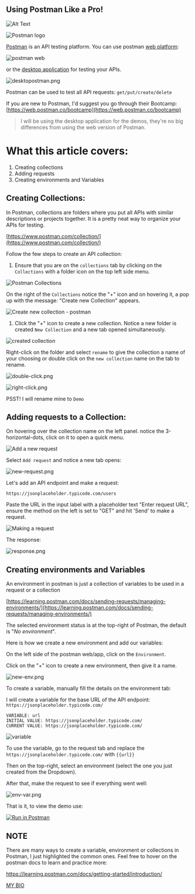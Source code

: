 ## Using Postman Like a Pro!


![Alt Text](https://cdn.hashnode.com/res/hashnode/image/upload/v1647193211388/2AE6poQJJ.png)


![Postman logo](https://cdn.hashnode.com/res/hashnode/image/upload/v1647193214115/2Q_gALPj0.png)

[Postman](https://www.postman.com/) is an API testing platform. You can use postman [web platform](https://web.postman.co/build):

![postman web](https://cdn.hashnode.com/res/hashnode/image/upload/v1647193215823/vjfgFi7TN.png)

or the [desktop application](https://www.postman.com/downloads/) for testing your APIs.

![desktopostman.png](https://cdn.hashnode.com/res/hashnode/image/upload/v1647193217594/SrqRkpclm.png)

Postman can be used to test all API requests: `get/put/create/delete`

If you are new to Postman, I'd suggest you go through their Bootcamp: [https://web.postman.co/bootcamp](https://web.postman.co/bootcamp)

> I will be using the desktop application for the demos, they're no big differences from using the web version of Postman.

# What this article covers:

1. Creating collections
2. Adding requests
3. Creating environments and Variables

## Creating Collections:

In Postman, collections are folders where you put all APIs with similar descriptions or projects together. It is a pretty neat way to organize your APIs for testing.

[https://www.postman.com/collection/](https://www.postman.com/collection/)

Follow the few steps to create an API collection:

1. Ensure that you are on the `collections` tab by clicking on the `Collections` with a folder icon on the top left side menu.

![Postman Collections](https://cdn.hashnode.com/res/hashnode/image/upload/v1647193219693/pS8P5_6zP.png)

On the right of the `Collections` notice the "+" icon and on hovering it, a pop up with the message: "Create new Collection" appears.

![Create new collection - postman](https://cdn.hashnode.com/res/hashnode/image/upload/v1647193221091/0ZJkRIxph.png)

1. Click the "+" icon to create a new collection. Notice a new folder is created `New Collection` and a new tab opened simultaneously.

![created collection](https://cdn.hashnode.com/res/hashnode/image/upload/v1647193222661/JUE8kYy1P.png)

Right-click on the folder and select `rename` to give the collection a name of your choosing or double click on the `new collection` name on the tab to rename.

![double-click.png](https://cdn.hashnode.com/res/hashnode/image/upload/v1647193224197/Itp56eTIw.png)

![right-click.png](https://cdn.hashnode.com/res/hashnode/image/upload/v1647193225906/vjAcmyYeH.png)

PSST! I will rename mine to `Demo`

## Adding requests to a Collection:

On hovering over the collection name on the left panel. notice the 3-horizontal-dots, click on it to open a quick menu.

![Add a new request](https://cdn.hashnode.com/res/hashnode/image/upload/v1647193227495/vJqeoJNoa.png)

Select `Add request` and notice a new tab opens:

![new-request.png](https://cdn.hashnode.com/res/hashnode/image/upload/v1647193228894/MV7R77vO5.png)

Let's add an API endpoint and make a request:

```
https://jsonplaceholder.typicode.com/users

```

Paste the URL in the input label with a placeholder text "Enter request URL", ensure the method on the left is set to "GET" and hit 'Send' to make a request.

![Making a request](https://cdn.hashnode.com/res/hashnode/image/upload/v1647193230463/6qUVhLq21a.png)

The response:

![response.png](https://cdn.hashnode.com/res/hashnode/image/upload/v1647193233379/GL4S_Rqra.png)

## Creating environments and Variables

An environment in postman is just a collection of variables to be used in a request or a collection

[https://learning.postman.com/docs/sending-requests/managing-environments/](https://learning.postman.com/docs/sending-requests/managing-environments/)

The selected environment status is at the top-right of Postman, the default is "_No environment_".

Here is how we create a new environment and add our variables:

On the left side of the postman web/app, click on the `Environment`.

Click on the "+" icon to create a new environment, then give it a name.

![new-env.png](https://cdn.hashnode.com/res/hashnode/image/upload/v1647193234973/La6h6r9Q5.png)

To create a variable, manually fill the details on the environment tab:

I will create a variable for the base URL of the API endpoint: `https://jsonplaceholder.typicode.com/`

```
VARIABLE: url
INITIAL VALUE: https://jsonplaceholder.typicode.com/
CURRENT VALUE: https://jsonplaceholder.typicode.com/

```

![variable](https://cdn.hashnode.com/res/hashnode/image/upload/v1647193236887/I7lGHgEcB.png)

To use the variable, go to the request tab and replace the `https://jsonplaceholder.typicode.com/` with `{{url}}`

Then on the top-right, select an environment (select the one you just created from the Dropdown).

After that, make the request to see if everything went well:

![env-var.png](https://cdn.hashnode.com/res/hashnode/image/upload/v1647193238511/IvKtKMYeH.png)

That is it, to view the demo use:

[![Run in Postman](https://cdn.hashnode.com/res/hashnode/image/upload/v1647193240908/5cRdzz_kJ.svg+xml)](https://app.getpostman.com/run-collection/9711024-0af1bf1e-8e28-43f1-9e96-d7aa7c17d895?action=collection%2Ffork&collection-url=entityId%3D9711024-0af1bf1e-8e28-43f1-9e96-d7aa7c17d895%26entityType%3Dcollection%26workspaceId%3D26c4f6b7-8da3-4522-98d6-b7066cd76325#?env%5BDemo%5D=W3sia2V5IjoidXJsIiwidmFsdWUiOiJodHRwczovL2pzb25wbGFjZWhvbGRlci50eXBpY29kZS5jb20vIiwiZW5hYmxlZCI6dHJ1ZX1d)

## NOTE

There are many ways to create a variable, environment or collections in Postman, I just highlighted the common ones. Feel free to hover on the postman docs to learn and practice more:

https://learning.postman.com/docs/getting-started/introduction/

[MY BIO](https://linktr.ee/chrisdev)